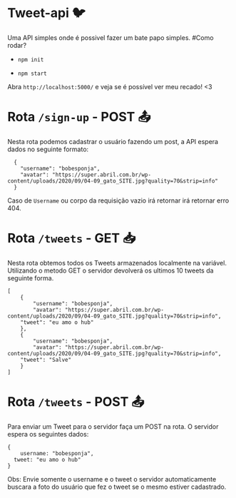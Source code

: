 # Tweet-api :bird:

Uma API simples onde é possivel fazer um bate papo simples.
#Como rodar?
- ```npm init```

- ```npm start```

Abra ``` http://localhost:5000/ ``` e veja se é possível ver meu recado! <3



 # Rota ``` /sign-up ```  - POST  :outbox_tray:
Nesta rota podemos cadastrar o usuário fazendo um post, a API espera dados no seguinte formato:
``` 
  {
    "username": "bobesponja",
    "avatar": "https://super.abril.com.br/wp-content/uploads/2020/09/04-09_gato_SITE.jpg?quality=70&strip=info"
  }
```

Caso de ```Username``` ou corpo da requisição vazio irá retornar irá retornar erro 404.

# Rota ``` /tweets ```  - GET :inbox_tray:
Nesta rota obtemos todos os Tweets armazenados localmente na variável.
Utilizando o metodo GET o servidor devolverá os ultimos 10 tweets da seguinte forma.

``` 
[
	{
		"username": "bobesponja",
		"avatar": "https://super.abril.com.br/wp-content/uploads/2020/09/04-09_gato_SITE.jpg?quality=70&strip=info",
    "tweet": "eu amo o hub"
	},
 	{
		"username": "bobesponja",
		"avatar": "https://super.abril.com.br/wp-content/uploads/2020/09/04-09_gato_SITE.jpg?quality=70&strip=info",
    "tweet": "Salve"
	}
]
```

# Rota ``` /tweets ```  - POST :outbox_tray:
Para enviar um Tweet para o servidor faça um POST na rota. O servidor espera os seguintes dados:
``` 
{
	username: "bobesponja",
  tweet: "eu amo o hub"
}
``` 
Obs: Envie somente o username e o tweet o servidor automaticamente buscara a foto do usuário que fez o tweet se o mesmo estiver cadastrado.
